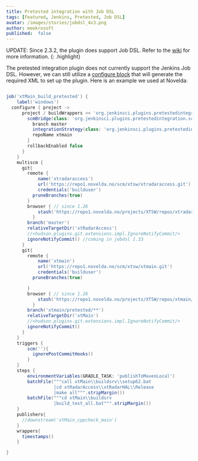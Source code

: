```yaml
---
title: Pretested integration with Job DSL
tags: [Featured, Jenkins, Pretested, Job DSL]
avatar: /images/stories/jobdsl_4x3.png
author: meekrosoft
published:  false
---
```


UPDATE: Since 2.3.2, the plugin does support Job DSL. Refer to the [wiki](https://wiki.jenkins-ci.org/display/JENKINS/Pretested+Integration+Plugin#PretestedIntegrationPlugin-JenkinsJobDSL) for more information.
{: .highlight}


The pretested integration plugin does not currently support the Jenkins Job DSL.
However, we can still utilize a [configure block](https://github.com/jenkinsci/job-dsl-plugin/wiki/The-Configure-Block) that will generate the required XML to set up the plugin.
Here is an example we used at Novelda:
<!--break-->

~~~ groovy

job('xtMain_build_pretested') {
    label('windows')
  configure { project ->
      project / buildWrappers << 'org.jenkinsci.plugins.pretestedintegration.PretestedIntegrationBuildWrapper' {
        scmBridge(class: 'org.jenkinsci.plugins.pretestedintegration.scm.git.GitBridge') {
          branch master
          integrationStrategy(class: 'org.jenkinsci.plugins.pretestedintegration.scm.git.AccumulatedCommitStrategy')
          repoName xtmain
        }
        rollbackEnabled false
      }
    }
    multiscm {
      git{
        remote {
        	name('xtradaraccess')
        	url('https://repo1.novelda.no/scm/xtsw/xtradaraccess.git')
        	credentials('builduser')
          pruneBranches(true)
        }
        browser { // since 1.26
        	stash('https://repo1.novelda.no/projects/XTSW/repos/xtradaraccess/')
    	  }
        branch('master')
        relativeTargetDir('xtRadarAccess')
        //<hudson.plugins.git.extensions.impl.IgnoreNotifyCommit/>
        ignoreNotifyCommit() //coming in jobdsl 1.33
      }
      git{
        remote {
        	name('xtmain')
        	url('https://repo1.novelda.no/scm/xtsw/xtmain.git')
        	credentials('builduser')
          pruneBranches(true)

        }
        browser { // since 1.26
        	stash('https://repo1.novelda.no/projects/XTSW/repos/xtmain/')
    	  }
        branch('xtmain/pretested/**')
        relativeTargetDir('xtMain')
        //<hudson.plugins.git.extensions.impl.IgnoreNotifyCommit/>
        ignoreNotifyCommit()
      }
    }
    triggers {
        scm(''){
          ignorePostCommitHooks()
        }
    }
    steps {
        environmentVariables(GRADLE_TASK: 'publishToMavenLocal')
        batchFile("""call xtMain\\buildsrv\\setup62.bat
                  |cd xtRadarAccess\\xtRadarHAL\\Release
                  |make all""".stripMargin())
        batchFile("""cd xtMain\\buildsrv
                  |build_test_all.bat""".stripMargin())
    }
    publishers{
      //downstream('xtMain_cppcheck_main')
    }
    wrappers{
      timestamps()
    }

}

~~~
